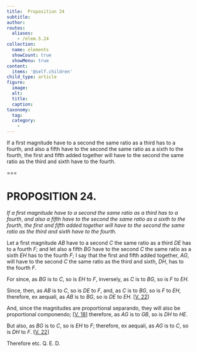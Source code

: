 ```yaml
---
title:  Proposition 24
subtitle: 
author:
routes:
  aliases:
    - /elem.5.24
collection:
  name: elements
  showCount: true
  showMenu: true
content:
  items: '@self.children'
child_type: article
figure:
  image:
  alt:
  title:
  caption:
taxonomy:
  tag:
  category:
    - 
---
```


<p><emph>If a first magnitude have to a second the same ratio as a third has to a fourth</emph>, <emph>and also a fifth have to the second the same ratio as a sixth to the fourth</emph>, <emph>the first and fifth added together will have to the second the same ratio as the third and sixth have to the fourth</emph>. </p>

===

<h1>PROPOSITION 24.</h1>
<p><em>If a first magnitude have to a second the same ratio as a third has to a fourth</em>, <em>and also a fifth have to the second the same ratio as a sixth to the fourth</em>, <em>the first and fifth added together will have to the second the same ratio as the third and sixth have to the fourth</em>. </p>

<p>Let a first magnitude <em>AB</em> have to a second <em>C</em> the same ratio as a third <em>DE</em> has to a fourth <em>F</em>; and let also a fifth <em>BG</em> have to  the second <em>C</em> the same ratio as a sixth <em>EH</em> has to the fourth <em>F</em>; I say that the first and fifth added together, <em>AG</em>, will have to the second <em>C</em> the same ratio as the third and sixth, <em>DH</em>, has to the fourth <em>F</em>. <pb n="184"/></p>

<p>For since, as <em>BG</em> is to <em>C</em>, so is <em>EH</em> to <em>F</em>, inversely, as <em>C</em> is to <em>BG</em>, so is <em>F</em> to <em>EH</em>. </p>

<p>Since, then, as <em>AB</em> is to <em>C</em>, so is <em>DE</em> to <em>F</em>, <span class="center">and, as <em>C</em> is to <em>BG</em>, so is <em>F</em> to <em>EH</em>,</span> therefore, <foreign lang="la">ex aequali</foreign>, as <em>AB</em> is to <em>BG</em>, so is <em>DE</em> to <em>EH</em>. [<a href="/elem.5.22">V. 22</a>] </p>

<p>And, since the magnitudes are proportional <foreign lang="la">separando</foreign>, they will also be proportional <foreign lang="la">componendo</foreign>; [<a href="/elem.5.18">V. 18</a>] <span class="center">therefore, as <em>AG</em> is to <em>GB</em>, so is <em>DH</em> to <em>HE</em>.</span>
      </p>

<p>But also, as <em>BG</em> is to <em>C</em>, so is <em>EH</em> to <em>F</em>; therefore, <foreign lang="la">ex aequali</foreign>, as <em>AG</em> is to <em>C</em>, so is <em>DH</em> to <em>F</em>. [<a href="/elem.5.22">V. 22</a>] </p>

<p>Therefore etc. Q. E. D.</p>
